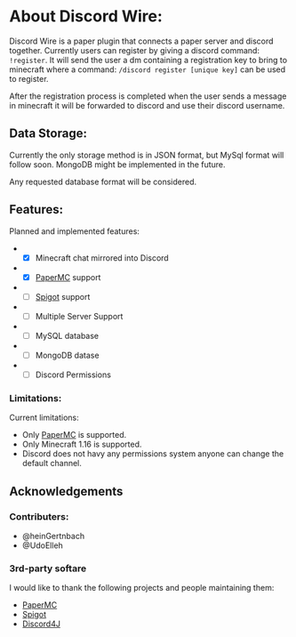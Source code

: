 # About Discord Wire:
Discord Wire is a paper plugin that connects a paper server and discord together. Currently users can register by giving a discord command: `!register`.
It will send the user a dm containing a registration key to bring to minecraft where a command: `/discord register [unique key]` can be used to register.

After the registration process is completed when the user sends a message in minecraft it will be forwarded to discord and use their discord username.

## Data Storage:
Currently the only storage method is in JSON format, but MySql format will follow soon.
MongoDB might be implemented in the future.

Any requested database format will be considered.

## Features:
Planned and implemented features:
* - [x] Minecraft chat mirrored into Discord
* - [x] [PaperMC](https://papermc.io/) support
* - [ ] [Spigot](https://www.spigotmc.org/) support
* - [ ] Multiple Server Support
* - [ ] MySQL database
* - [ ] MongoDB datase
* - [ ] Discord Permissions

### Limitations:
Current limitations:
* Only [PaperMC](https://papermc.io/) is supported.
* Only Minecraft 1.16 is supported.
* Discord does not havy any permissions system anyone can change the default channel.

## Acknowledgements
### Contributers:
* @heinGertnbach
* @UdoElleh

### 3rd-party softare
I would like to thank the following projects and people maintaining them:
* [PaperMC](https://papermc.io/)
* [Spigot](https://www.spigotmc.org/)
* [Discord4J](https://discord4j.com/)

